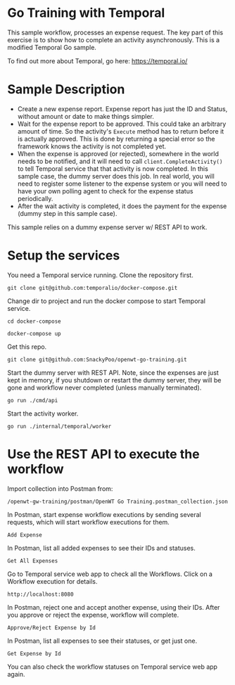 # Go Training with Temporal
This sample workflow, processes an expense request. The key part of this exercise is to show how to complete an activity 
asynchronously. This is a modified Temporal Go sample.

To find out more about Temporal, go here: https://temporal.io/

# Sample Description
* Create a new expense report. Expense report has just the ID and Status, without amount or date to make things simpler.
* Wait for the expense report to be approved. This could take an arbitrary amount of time. So the activity's `Execute` 
method has to return before it is actually approved. This is done by returning a special error so the framework knows 
the activity is not completed yet. 
* When the expense is approved (or rejected), somewhere in the world needs to be notified, and it will need to call
`client.CompleteActivity()` to tell Temporal service that that activity is now completed. 
In this sample case, the dummy server does this job. In real world, you will need to register some listener 
to the expense system or you will need to have your own polling agent to check for the expense status periodically. 
* After the wait activity is completed, it does the payment for the expense (dummy step in this sample case).

This sample relies on a dummy expense server w/ REST API to work.

# Setup the services
You need a Temporal service running. Clone the repository first.
```
git clone git@github.com:temporalio/docker-compose.git
```
Change dir to project and run the docker compose to start Temporal service.
```
cd docker-compose
```
```
docker-compose up
```
Get this repo.
```
git clone git@github.com:SnackyPoo/openwt-go-training.git
```
Start the dummy server with REST API. Note, since the expenses are just kept in memory, if you shutdown or restart the dummy server, they will be gone and workflow never completed (unless manually terminated). 
```
go run ./cmd/api
```
Start the activity worker.
```
go run ./internal/temporal/worker
```
# Use the REST API to execute the workflow
Import collection into Postman from:
```
/openwt-gw-training/postman/OpenWT Go Training.postman_collection.json
```

In Postman, start expense workflow executions by sending several requests, which will start workflow executions for them.
```
Add Expense
```
In Postman, list all added expenses to see their IDs and statuses.
```
Get All Expenses
```
Go to Temporal service web app to check all the Workflows. Click on a Workflow execution for details.
```
http://localhost:8080
```
In Postman, reject one and accept another expense, using their IDs. After you approve or reject the expense, workflow will complete.
```
Approve/Reject Expense by Id
```
In Postman, list all expenses to see their statuses, or get just one.
```
Get Expense by Id
```
You can also check the workflow statuses on Temporal service web app again.

